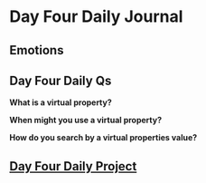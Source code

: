 # Day Four Daily Journal

## Emotions

## Day Four Daily Qs

**What is a virtual property?**

**When might you use a virtual property?**

**How do you search by a virtual properties value?**

## [Day Four Daily Project]()
